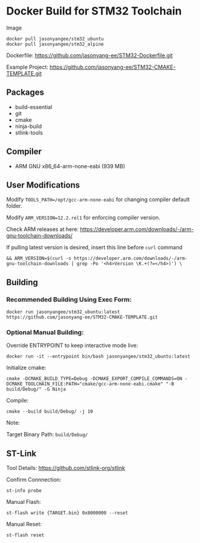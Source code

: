 # Docker Build for STM32 Toolchain

Image
```
docker pull jasonyangee/stm32_ubuntu
docker pull jasonyangee/stm32_alpine
```

Dockerfile: https://github.com/jasonyang-ee/STM32-Dockerfile.git

Example Project: https://github.com/jasonyang-ee/STM32-CMAKE-TEMPLATE.git

## Packages

- build-essential
- git
- cmake
- ninja-build
- stlink-tools


## Compiler

 - ARM GNU x86_64-arm-none-eabi  (939 MB)



## User Modifications

Modify `TOOLS_PATH=/opt/gcc-arm-none-eabi` for changing compiler default folder.

Modify `ARM_VERSION=12.2.rel1` for enforcing compiler version.

Check ARM releases at here: https://developer.arm.com/downloads/-/arm-gnu-toolchain-downloads/

If pulling latest version is desired, insert this line before `curl` command

```docker
&& ARM_VERSION=$(curl -s https://developer.arm.com/downloads/-/arm-gnu-toolchain-downloads | grep -Po '<h4>Version \K.+(?=</h4>)') \
```




## Building

### Recommended Building Using Exec Form:

```
docker run jasonyangee/stm32_ubuntu:latest https://github.com/jasonyang-ee/STM32-CMAKE-TEMPLATE.git
```


### Optional Manual Building:

Override ENTRYPOINT to keep interactive mode live:
```
docker run -it --entrypoint bin/bash jasonyangee/stm32_ubuntu:latest
```

Initialize cmake:
```shell
cmake -DCMAKE_BUILD_TYPE=Debug -DCMAKE_EXPORT_COMPILE_COMMANDS=ON -DCMAKE_TOOLCHAIN_FILE:PATH="cmake/gcc-arm-none-eabi.cmake" "-B build/Debug/" -G Ninja
```

Compile:
```shell
cmake --build build/Debug/ -j 10
```

Note:

Target Binary Path: `build/Debug/`



## ST-Link

Tool Details: https://github.com/stlink-org/stlink

Confirm Connnection:

```shell
st-info probe
```

Manual Flash:

```shell
st-flash write {TARGET.bin} 0x8000000 --reset
```

Manual Reset:
```shell
st-flash reset
```